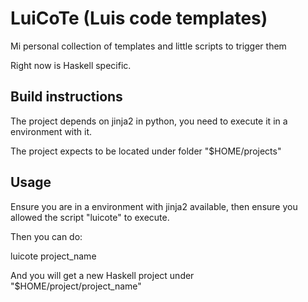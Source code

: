 # LuiCoTe (Luis code templates)
Mi personal collection of templates and little scripts to trigger them

Right now is Haskell specific.


## Build instructions

The project depends on jinja2 in python, you need to execute it in a 
environment with it.

The project expects to be located under folder "$HOME/projects"

## Usage

Ensure you are in a environment with jinja2 available, then 
ensure you allowed the script "luicote" to execute.

Then you can do:

luicote project_name


And you will get a new Haskell project under "$HOME/project/project_name"
